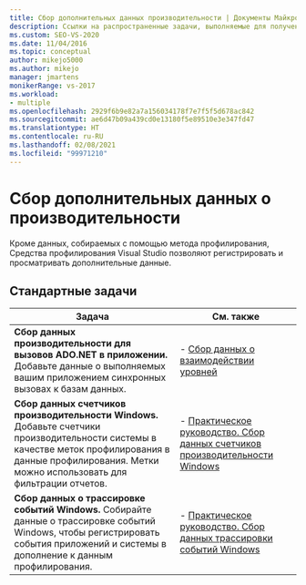 ```yaml
---
title: Сбор дополнительных данных производительности | Документы Майкрософт
description: Ссылки на распространенные задачи, выполняемые для получения дополнительных данных о производительности в средствах профилирования Visual Studio.
ms.custom: SEO-VS-2020
ms.date: 11/04/2016
ms.topic: conceptual
author: mikejo5000
ms.author: mikejo
manager: jmartens
monikerRange: vs-2017
ms.workload:
- multiple
ms.openlocfilehash: 2929f6b9e82a7a156034178f7e7f5f5d678ac842
ms.sourcegitcommit: ae6d47b09a439cd0e13180f5e89510e3e347fd47
ms.translationtype: HT
ms.contentlocale: ru-RU
ms.lasthandoff: 02/08/2021
ms.locfileid: "99971210"
---
```

# <a name="collect-additional-performance-data"></a>Сбор дополнительных данных о производительности

Кроме данных, собираемых с помощью метода профилирования, Средства профилирования Visual Studio позволяют регистрировать и просматривать дополнительные данные.

## <a name="common-tasks"></a>Стандартные задачи

|Задача|См. также|
|----------|---------------------|
|**Сбор данных производительности для вызовов ADO.NET в приложении.** Добавьте данные о выполняемых вашим приложением синхронных вызовах к базам данных.|- [Сбор данных о взаимодействии уровней](../profiling/collecting-tier-interaction-data.md)|
|**Сбор данных счетчиков производительности Windows.** Добавьте счетчики производительности системы в качестве меток профилирования в данные профилирования. Метки можно использовать для фильтрации отчетов.|- [Практическое руководство. Сбор данных счетчиков производительности Windows](../profiling/how-to-collect-windows-counter-data.md)|
|**Сбор данных о трассировке событий Windows.** Собирайте данные о трассировке событий Windows, чтобы регистрировать события приложений и системы в дополнение к данным профилирования.|- [Практическое руководство. Сбор данных трассировки событий Windows](../profiling/how-to-collect-event-tracing-for-windows-etw-data.md)|
